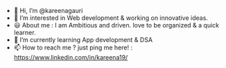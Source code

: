 - 👋 Hi, I’m @kareenagauri
- 👀 I’m interested in Web development & working on innovative ideas.
- 😃 About me : I am Ambitious and driven. love to be organized & a quick learner.
- 🌱 I’m currently learning App development & DSA
- 📫 How to reach me ? just ping me here! : https://www.linkedin.com/in/kareena19/

<!---
kareenagauri/kareenagauri is a ✨ special ✨ repository because its `README.md` (this file) appears on your GitHub profile.
You can click the Preview link to take a look at your changes.
--->
